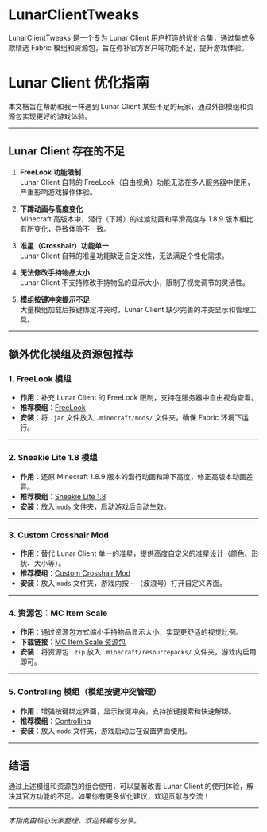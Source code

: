 # LunarClientTweaks

LunarClientTweaks 是一个专为 Lunar Client 用户打造的优化合集，通过集成多款精选 Fabric 模组和资源包，旨在弥补官方客户端功能不足，提升游戏体验。

# Lunar Client 优化指南

本文档旨在帮助和我一样遇到 Lunar Client 某些不足的玩家，通过外部模组和资源包实现更好的游戏体验。

---

## Lunar Client 存在的不足

1. **FreeLook 功能限制**  
   Lunar Client 自带的 FreeLook（自由视角）功能无法在多人服务器中使用，严重影响游戏操作体验。

2. **下蹲动画与高度变化**  
   Minecraft 高版本中，潜行（下蹲）的过渡动画和平滑高度与 1.8.9 版本相比有所变化，导致体验不一致。

3. **准星（Crosshair）功能单一**  
   Lunar Client 自带的准星功能缺乏自定义性，无法满足个性化需求。

4. **无法修改手持物品大小**  
   Lunar Client 不支持修改手持物品的显示大小，限制了视觉调节的灵活性。

5. **模组按键冲突提示不足**  
   大量模组加载后按键绑定冲突时，Lunar Client 缺少完善的冲突显示和管理工具。

---

## 额外优化模组及资源包推荐

### 1. FreeLook 模组

- **作用**：补充 Lunar Client 的 FreeLook 限制，支持在服务器中自由视角查看。  
- **推荐模组**：[FreeLook](https://modrinth.com/mod/freelook)  
- **安装**：将 `.jar` 文件放入 `.minecraft/mods/` 文件夹，确保 Fabric 环境下运行。

---

### 2. Sneakie Lite 1.8 模组

- **作用**：还原 Minecraft 1.8.9 版本的潜行动画和蹲下高度，修正高版本动画差异。  
- **推荐模组**：[Sneakie Lite 1.8](https://modrinth.com/mod/sneakie-lite-1-8)  
- **安装**：放入 `mods` 文件夹，启动游戏后自动生效。

---

### 3. Custom Crosshair Mod

- **作用**：替代 Lunar Client 单一的准星，提供高度自定义的准星设计（颜色、形状、大小等）。  
- **推荐模组**：[Custom Crosshair Mod](https://modrinth.com/mod/custom-crosshair-mod)  
- **安装**：放入 `mods` 文件夹，游戏内按 `~` （波浪号）打开自定义界面。

---

### 4. 资源包：MC Item Scale

- **作用**：通过资源包方式缩小手持物品显示大小，实现更舒适的视觉比例。  
- **下载链接**：[MC Item Scale 资源包](https://www.planetminecraft.com/texture-pack/mc-item-scale/)  
- **安装**：将资源包 `.zip` 放入 `.minecraft/resourcepacks/` 文件夹，游戏内启用即可。

---

### 5. Controlling 模组（模组按键冲突管理）

- **作用**：增强按键绑定界面，显示按键冲突，支持按键搜索和快速解绑。  
- **推荐模组**：[Controlling](https://modrinth.com/mod/controlling)  
- **安装**：放入 `mods` 文件夹，游戏启动后在设置界面使用。

---

## 结语

通过上述模组和资源包的组合使用，可以显著改善 Lunar Client 的使用体验，解决其官方功能的不足。如果你有更多优化建议，欢迎贡献与交流！

---

*本指南由热心玩家整理，欢迎转载与分享。*
